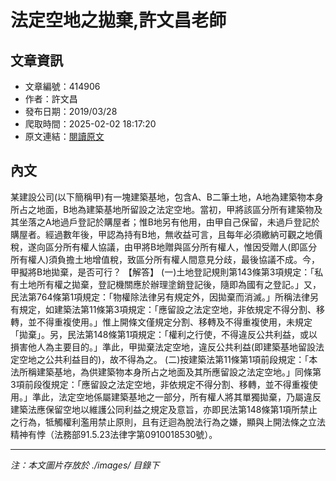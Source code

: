 # 法定空地之拋棄,許文昌老師

## 文章資訊
- 文章編號：414906
- 作者：許文昌
- 發布日期：2019/03/28
- 爬取時間：2025-02-02 18:17:20
- 原文連結：[閱讀原文](https://real-estate.get.com.tw/Columns/detail.aspx?no=414906)

## 內文
某建設公司(以下簡稱甲)有一塊建築基地，包含A、B二筆土地，A地為建築物本身所占之地面，B地為建築基地所留設之法定空地。當初，甲將該區分所有建築物及其坐落之A地過戶登記於購屋者；惟B地另有他用，由甲自己保留，未過戶登記於購屋者。經過數年後，甲認為持有B地，無收益可言，且每年必須繳納可觀之地價稅，遂向區分所有權人協議，由甲將B地贈與區分所有權人，惟因受贈人(即區分所有權人)須負擔土地增值稅，致區分所有權人間意見分歧，最後協議不成。今，甲擬將B地拋棄，是否可行？
【解答】
(一)土地登記規則第143條第3項規定：「私有土地所有權之拋棄，登記機關應於辦理塗銷登記後，隨即為國有之登記。」又，民法第764條第1項規定：「物權除法律另有規定外，因拋棄而消滅。」所稱法律另有規定，如建築法第11條第3項規定：「應留設之法定空地，非依規定不得分割、移轉，並不得重複使用。」惟上開條文僅規定分割、移轉及不得重複使用，未規定「拋棄」。另，民法第148條第1項規定：「權利之行使，不得違反公共利益，或以損害他人為主要目的。」準此，甲拋棄法定空地，違反公共利益(即建築基地留設法定空地之公共利益目的)，故不得為之。
(二)按建築法第11條第1項前段規定：「本法所稱建築基地，為供建築物本身所占之地面及其所應留設之法定空地。」同條第3項前段復規定：「應留設之法定空地，非依規定不得分割、移轉，並不得重複使用。」準此，法定空地係屬建築基地之一部分，所有權人將其單獨拋棄，乃屬違反建築法應保留空地以維護公同利益之規定及意旨，亦即民法第148條第1項所禁止之行為，牴觸權利濫用禁止原則，且有迂迴為脫法行為之嫌，顯與上開法條之立法精神有悖（法務部91.5.23法律字第0910018530號）。

---
*注：本文圖片存放於 ./images/ 目錄下*
